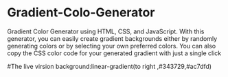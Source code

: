 # Gradient-Colo-Generator
Gradient Color Generator using HTML, CSS, and JavaScript. With this generator, you can easily create gradient backgrounds either by randomly generating colors or by selecting your own preferred colors. You can also copy the CSS color code for your generated gradient with just a single click


#The live virsion background:linear-gradient(to right ,#343729,#ac7dfd)
